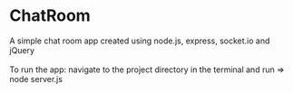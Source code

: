 # ChatRoom
A simple chat room app created using node.js, express, socket.io and jQuery
<br/><br/>
To run the app: navigate to the project directory in the terminal and run => node server.js
